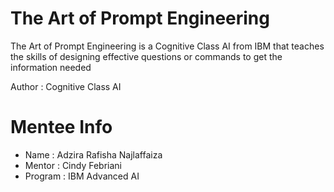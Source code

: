 # The Art of Prompt Engineering
The Art of Prompt Engineering is a Cognitive Class AI from IBM that teaches the skills of designing effective questions or commands to get the information needed 

Author : Cognitive Class AI 

# Mentee Info 
- Name    : Adzira Rafisha Najlaffaiza
- Mentor  : Cindy Febriani
- Program : IBM Advanced AI



